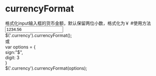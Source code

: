 # currencyFormat
格式化input输入框的货币金额，默认保留两位小数，格式化为￥
#使用方法
<input type="text" class="currency" value="1234.56">   
$('.currency').currencyFormat();   
或   
var options = {   
    sign:"$",   
    digit: 3   
  }   
  $('.currency').currencyFormat(options);
